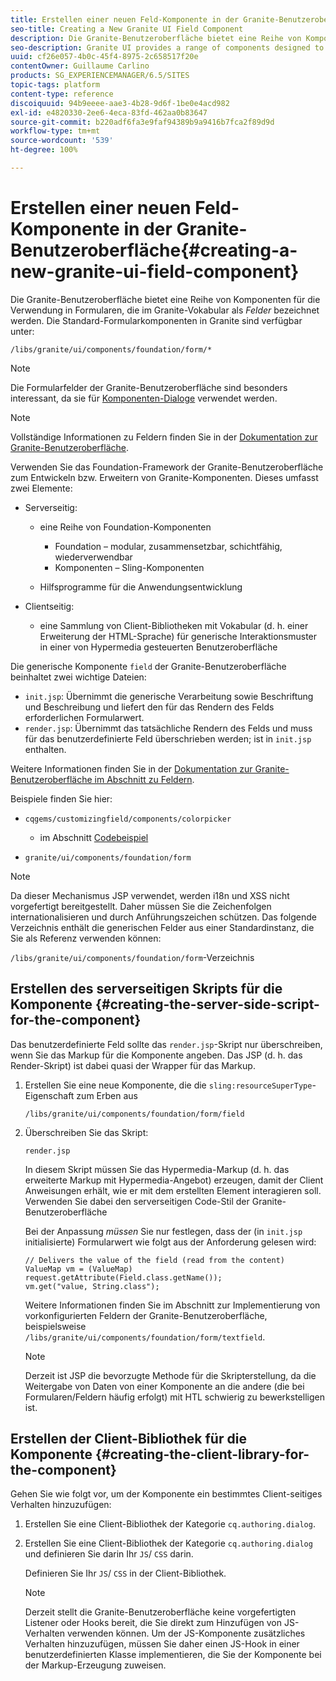 ```yaml
---
title: Erstellen einer neuen Feld-Komponente in der Granite-Benutzeroberfläche
seo-title: Creating a New Granite UI Field Component
description: Die Granite-Benutzeroberfläche bietet eine Reihe von Komponenten für die Verwendung in Formularen, die in Granite als „Felder“ bezeichnet werden.
seo-description: Granite UI provides a range of components designed to be used in forms, called fields
uuid: cf26e057-4b0c-45f4-8975-2c658517f20e
contentOwner: Guillaume Carlino
products: SG_EXPERIENCEMANAGER/6.5/SITES
topic-tags: platform
content-type: reference
discoiquuid: 94b9eeee-aae3-4b28-9d6f-1be0e4acd982
exl-id: e4820330-2ee6-4eca-83fd-462aa0b83647
source-git-commit: b220adf6fa3e9faf94389b9a9416b7fca2f89d9d
workflow-type: tm+mt
source-wordcount: '539'
ht-degree: 100%

---
```


# Erstellen einer neuen Feld-Komponente in der Granite-Benutzeroberfläche{#creating-a-new-granite-ui-field-component}

Die Granite-Benutzeroberfläche bietet eine Reihe von Komponenten für die Verwendung in Formularen, die im Granite-Vokabular als *Felder* bezeichnet werden. Die Standard-Formularkomponenten in Granite sind verfügbar unter:

`/libs/granite/ui/components/foundation/form/*`

>[!NOTE]
>
>Die Formularfelder der Granite-Benutzeroberfläche sind besonders interessant, da sie für [Komponenten-Dialoge](/help/sites-developing/developing-components.md) verwendet werden.

>[!NOTE]
>
>Vollständige Informationen zu Feldern finden Sie in der [Dokumentation zur Granite-Benutzeroberfläche](https://helpx.adobe.com/experience-manager/6-5/sites/developing/using/reference-materials/granite-ui/api/index.html).

Verwenden Sie das Foundation-Framework der Granite-Benutzeroberfläche zum Entwickeln bzw. Erweitern von Granite-Komponenten. Dieses umfasst zwei Elemente:

* Serverseitig:

   * eine Reihe von Foundation-Komponenten

      * Foundation – modular, zusammensetzbar, schichtfähig, wiederverwendbar
      * Komponenten – Sling-Komponenten
   * Hilfsprogramme für die Anwendungsentwicklung


* Clientseitig:

   * eine Sammlung von Client-Bibliotheken mit Vokabular (d. h. einer Erweiterung der HTML-Sprache) für generische Interaktionsmuster in einer von Hypermedia gesteuerten Benutzeroberfläche

Die generische Komponente `field` der Granite-Benutzeroberfläche beinhaltet zwei wichtige Dateien:

* `init.jsp`: Übernimmt die generische Verarbeitung sowie Beschriftung und Beschreibung und liefert den für das Rendern des Felds erforderlichen Formularwert.
* `render.jsp`: Übernimmt das tatsächliche Rendern des Felds und muss für das benutzerdefinierte Feld überschrieben werden; ist in `init.jsp` enthalten.

Weitere Informationen finden Sie in der [Dokumentation zur Granite-Benutzeroberfläche im Abschnitt zu Feldern](https://helpx.adobe.com/de/experience-manager/6-5/sites/developing/using/reference-materials/granite-ui/api/jcr_root/libs/granite/ui/components/foundation/form/field/index.html).

Beispiele finden Sie hier:

* `cqgems/customizingfield/components/colorpicker`

   * im Abschnitt [Codebeispiel](/help/sites-developing/developing-components-samples.md#code-sample-how-to-customize-dialog-fields)

* `granite/ui/components/foundation/form`

>[!NOTE]
>
>Da dieser Mechanismus JSP verwendet, werden i18n und XSS nicht vorgefertigt bereitgestellt. Daher müssen Sie die Zeichenfolgen internationalisieren und durch Anführungszeichen schützen. Das folgende Verzeichnis enthält die generischen Felder aus einer Standardinstanz, die Sie als Referenz verwenden können:
>
>`/libs/granite/ui/components/foundation/form`-Verzeichnis

## Erstellen des serverseitigen Skripts für die Komponente {#creating-the-server-side-script-for-the-component}

Das benutzerdefinierte Feld sollte das `render.jsp`-Skript nur überschreiben, wenn Sie das Markup für die Komponente angeben. Das JSP (d. h. das Render-Skript) ist dabei quasi der Wrapper für das Markup.

1. Erstellen Sie eine neue Komponente, die die `sling:resourceSuperType`-Eigenschaft zum Erben aus

   `/libs/granite/ui/components/foundation/form/field`

1. Überschreiben Sie das Skript:

   `render.jsp`

   In diesem Skript müssen Sie das Hypermedia-Markup (d. h. das erweiterte Markup mit Hypermedia-Angebot) erzeugen, damit der Client Anweisungen erhält, wie er mit dem erstellten Element interagieren soll. Verwenden Sie dabei den serverseitigen Code-Stil der Granite-Benutzeroberfläche

   Bei der Anpassung *müssen* Sie nur festlegen, dass der (in `init.jsp` initialisierte) Formularwert wie folgt aus der Anforderung gelesen wird:

   ```
   // Delivers the value of the field (read from the content)
   ValueMap vm = (ValueMap) request.getAttribute(Field.class.getName());
   vm.get("value, String.class");
   ```

   Weitere Informationen finden Sie im Abschnitt zur Implementierung von vorkonfigurierten Feldern der Granite-Benutzeroberfläche, beispielsweise `/libs/granite/ui/components/foundation/form/textfield`.

   >[!NOTE]
   >
   >Derzeit ist JSP die bevorzugte Methode für die Skripterstellung, da die Weitergabe von Daten von einer Komponente an die andere (die bei Formularen/Feldern häufig erfolgt) mit HTL schwierig zu bewerkstelligen ist.

## Erstellen der Client-Bibliothek für die Komponente {#creating-the-client-library-for-the-component}

Gehen Sie wie folgt vor, um der Komponente ein bestimmtes Client-seitiges Verhalten hinzuzufügen:

1. Erstellen Sie eine Client-Bibliothek der Kategorie `cq.authoring.dialog`.
1. Erstellen Sie eine Client-Bibliothek der Kategorie `cq.authoring.dialog` und definieren Sie darin Ihr `JS`/ `CSS` darin.

   Definieren Sie Ihr `JS`/ `CSS` in der Client-Bibliothek.

   >[!NOTE]
   >
   >Derzeit stellt die Granite-Benutzeroberfläche keine vorgefertigten Listener oder Hooks bereit, die Sie direkt zum Hinzufügen von JS-Verhalten verwenden können. Um der JS-Komponente zusätzliches Verhalten hinzuzufügen, müssen Sie daher einen JS-Hook in einer benutzerdefinierten Klasse implementieren, die Sie der Komponente bei der Markup-Erzeugung zuweisen.
